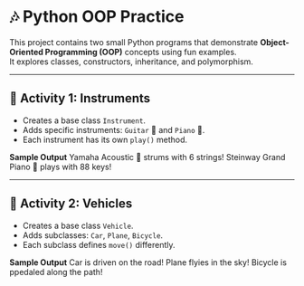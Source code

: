 # 🎶 Python OOP Practice

This project contains two small Python programs that demonstrate **Object-Oriented Programming (OOP)** concepts using fun examples.  
It explores classes, constructors, inheritance, and polymorphism.

---

## 🌟 Activity 1: Instruments
- Creates a base class `Instrument`.
- Adds specific instruments: `Guitar` 🎸 and `Piano` 🎹.
- Each instrument has its own `play()` method.

**Sample Output**
Yamaha Acoustic 🎸 strums with 6 strings!
Steinway Grand Piano 🎹 plays with 88 keys!

---

## 🌟 Activity 2: Vehicles
- Creates a base class `Vehicle`.
- Adds subclasses: `Car`, `Plane`, `Bicycle`.
- Each subclass defines `move()` differently.

**Sample Output**
 Car is driven on the road!
 Plane flyies in the sky!
 Bicycle is ppedaled along the path!
